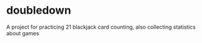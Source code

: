 # doubledown
A project for practicing 21 blackjack card counting, also collecting statistics about games
